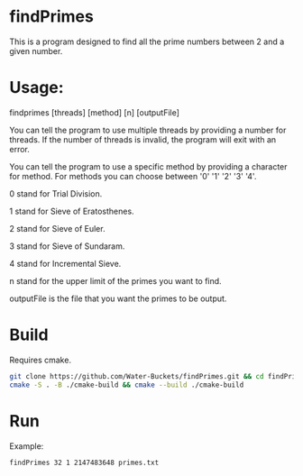 # findPrimes

This is a program designed to find all the prime numbers between 2 and a given number.

# Usage:

findprimes [threads] [method] [n] [outputFile]

You can tell the program to use multiple threads by providing a number for threads.
If the number of threads is invalid, the program will exit with an error.

You can tell the program to use a specific method by providing a character for method.
For methods you can choose between '0' '1' '2' '3' '4'.

0 stand for Trial Division.

1 stand for Sieve of Eratosthenes.

2 stand for Sieve of Euler.

3 stand for Sieve of Sundaram.

4 stand for Incremental Sieve.

n stand for the upper limit of the primes you want to find.

outputFile is the file that you want the primes to be output.

# Build

Requires cmake.

````bash
git clone https://github.com/Water-Buckets/findPrimes.git && cd findPrimes
cmake -S . -B ./cmake-build && cmake --build ./cmake-build
````

# Run

Example:

````bash
findPrimes 32 1 2147483648 primes.txt
````
